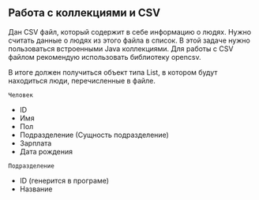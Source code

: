 ## Работа с коллекциями и CSV
  
Дан CSV файл, который содержит в себе информацию о людях. Нужно считать данные о людях из этого файла в список. В этой задаче нужно пользоваться встроенными Java коллекциями.
Для работы с CSV файлом рекомендую использовать библиотеку opencsv.

В итоге должен получиться объект типа List, в котором будут находиться люди, перечисленные в файле.

`Человек`
- ID
- Имя
- Пол
- Подразделение (Сущность подразделение)
- Зарплата
- Дата рождения
  
`Подразделение`
- ID (генерится в програме)
- Название
